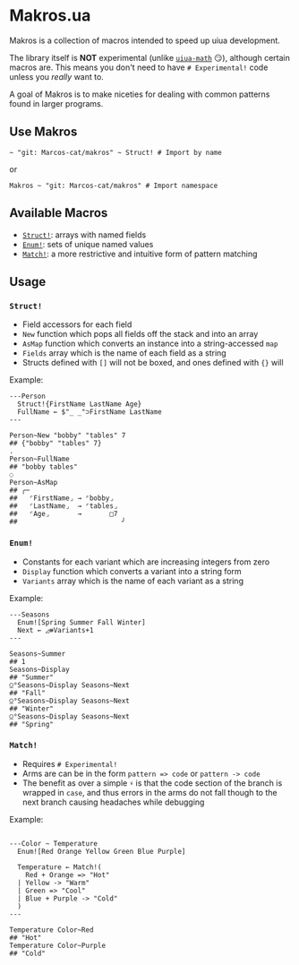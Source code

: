 # Makros.ua

Makros is a collection of macros intended to speed up uiua development.

The library itself is **NOT** experimental (unlike
[`uiua-math`](https://github.com/Omnikar/uiua-math) 😏), although certain macros
are. This means you don't need to have `# Experimental!` code unless you
*really* want to.

A goal of Makros is to make niceties for dealing with common patterns found in
larger programs.

## Use Makros

```uiua
~ "git: Marcos-cat/makros" ~ Struct! # Import by name
```

or

```uiua
Makros ~ "git: Marcos-cat/makros" # Import namespace
```

## Available Macros

- [`Struct!`](#struct): arrays with named fields
- [`Enum!`](#enum): sets of unique named values
- [`Match!`](#match): a more restrictive and intuitive form of pattern matching

## Usage

### `Struct!`

- Field accessors for each field
- `New` function which pops all fields off the stack and into an array
- `AsMap` function which converts an instance into a string-accessed `map`
- `Fields` array which is the name of each field as a string
- Structs defined with `[]` will not be boxed, and ones defined with `{}` will

Example:

```uiua
---Person
  Struct!{FirstName LastName Age}
  FullName ← $"_ _"⊃FirstName LastName
---

Person~New "bobby" "tables" 7
## {"bobby" "tables" 7}
.
Person~FullName
## "bobby tables"
◌
Person~AsMap
## ╭─
##   ⌜FirstName⌟ → ⌜bobby⌟
##   ⌜LastName⌟  → ⌜tables⌟
##   ⌜Age⌟       →       □7
##                          ╯
```

### `Enum!`

- Constants for each variant which are increasing integers from zero
- `Display` function which converts a variant into a string form
- `Variants` array which is the name of each variant as a string

Example:

```uiua
---Seasons
  Enum![Spring Summer Fall Winter]
  Next ← ◿⧻Variants+1
---

Seasons~Summer
## 1
Seasons~Display
## "Summer"
⍜°Seasons~Display Seasons~Next
## "Fall"
⍜°Seasons~Display Seasons~Next
## "Winter"
⍜°Seasons~Display Seasons~Next
## "Spring"
```

### `Match!`

- Requires `# Experimental!`
- Arms are can be in the form `pattern => code` or `pattern -> code`
- The benefit as over a simple `⍣` is that the code section of the branch is
  wrapped in `case`, and thus errors in the arms do not fall though to the next
  branch causing headaches while debugging

Example:

```uiua

---Color ~ Temperature
  Enum![Red Orange Yellow Green Blue Purple]

  Temperature ← Match!(
    Red + Orange => "Hot"
  | Yellow -> "Warm"
  | Green => "Cool"
  | Blue + Purple -> "Cold"
  )
---

Temperature Color~Red
## "Hot"
Temperature Color~Purple
## "Cold"
```

